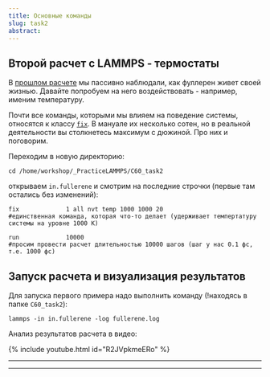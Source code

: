 ```yaml
---
title: Основные команды 
slug: task2
abstract:
---
```

## Второй расчет с LAMMPS - термостаты

В [прошлом расчете](https://mdcrashcourse.github.io/task1.html) мы пассивно наблюдали, как фуллерен живет своей жизнью. Давайте попробуем на него воздействовать - например, именим температуру. 

Почти все команды, которыми мы влияем на поведение системы, относятся к классу [`fix`](https://docs.lammps.org/fix.html). В мануале их несколько сотен, но в реальной деятельности вы столкнетесь максимум с дюжиной. Про них и поговорим. 

Переходим в новую директорию:
```liquid
cd /home/workshop/_PracticeLAMMPS/C60_task2
```
открываем `in.fullerene` и смотрим на последние строчки (первые там остались без изменений):

```liquid
fix             1 all nvt temp 1000 1000 20                       #единственная команда, которая что-то делает (удерживает темпертатуру системы на уровне 1000 К) 

run             10000                                             #просим провести расчет длительностью 10000 шагов (шаг у нас 0.1 фс, т.е. 1000 фс)

```



## Запуск расчета и визуализация результатов

Для запуска первого примера надо выполнить команду (!находясь в папке `C60_task2`):

```liquid
lammps -in in.fullerene -log fullerene.log
```

Анализ результатов расчета в видео:

{% include youtube.html id="R2JVpkmeERo" %}

---

---
